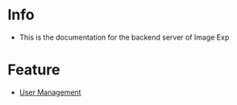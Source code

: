 # Info

* This is the documentation for the backend server of Image Exp

# Feature

* [User Management](./user/README.md)
